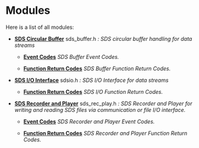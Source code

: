
# Modules


Here is a list of all modules:


* [**SDS Circular Buffer**](group__SDS__Buffer.md) sds\_buffer.h _: SDS circular buffer handling for data streams_
    

    * [**Event Codes**](group__SDS__Buffer__Event__Codes.md) _SDS Buffer Event Codes._ 
        





    * [**Function Return Codes**](group__SDS__Buffer__Return__Codes.md) _SDS Buffer Function Return Codes._ 
        

















* [**SDS I/O Interface**](group__SDS__IO__Interface.md) sdsio.h _: SDS I/O Interface for data streams_
    

    * [**Function Return Codes**](group__SDS__IO__Return__Codes.md) _SDS I/O Function Return Codes._ 
        




















* [**SDS Recorder and Player**](group__SDS__Recorder__Player.md) sds\_rec\_play.h _: SDS Recorder and Player for writing and reading SDS files via communication or file I/O interface._
    

    * [**Event Codes**](group__SDS__Recorder__Player__Event__Codes.md) _SDS Recorder and Player Event Codes._ 
        






    * [**Function Return Codes**](group__SDS__Recorder__Player__Return__Codes.md) _SDS Recorder and Player Function Return Codes._ 
        

























